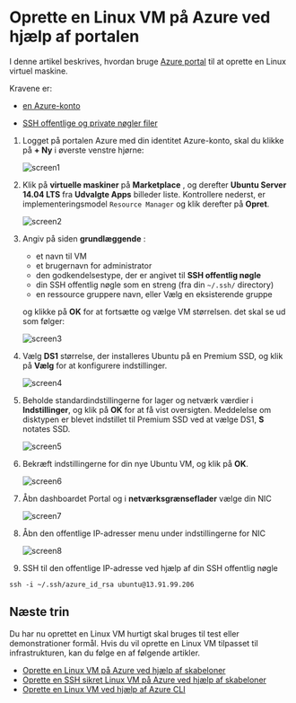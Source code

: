 <properties
    pageTitle="Oprette en Linux VM ved hjælp af portalen Azure | Microsoft Azure"
    description="Oprette en Linux VM ved hjælp af portalen Azure."
    services="virtual-machines-linux"
    documentationCenter=""
    authors="vlivech"
    manager="timlt"
    editor=""
    tags="azure-resource-manager"
/>

<tags
    ms.service="virtual-machines-linux"
    ms.workload="infrastructure-services"
    ms.tgt_pltfrm="vm-linux"
    ms.devlang="na"
    ms.topic="hero-article"
    ms.date="10/25/2016"
    ms.author="v-livech"
/>

# <a name="create-a-linux-vm-on-azure-using-the-portal"></a>Oprette en Linux VM på Azure ved hjælp af portalen


I denne artikel beskrives, hvordan bruge [Azure portal](https://portal.azure.com/) til at oprette en Linux virtuel maskine.

Kravene er:

- [en Azure-konto](https://azure.microsoft.com/pricing/free-trial/)

- [SSH offentlige og private nøgler filer](virtual-machines-linux-mac-create-ssh-keys.md)


1. Logget på portalen Azure med din identitet Azure-konto, skal du klikke på **+ Ny** i øverste venstre hjørne:

    ![screen1](../media/virtual-machines-linux-quick-create-portal/screen1.png)

2. Klik på **virtuelle maskiner** på **Marketplace** , og derefter **Ubuntu Server 14.04 LTS** fra **Udvalgte Apps** billeder liste.  Kontrollere nederst, er implementeringsmodel `Resource Manager` og klik derefter på **Opret**.

    ![screen2](../media/virtual-machines-linux-quick-create-portal/screen2.png)

3. Angiv på siden **grundlæggende** :
    - et navn til VM
    - et brugernavn for administrator
    - den godkendelsestype, der er angivet til **SSH offentlig nøgle**
    - din SSH offentlig nøgle som en streng (fra din `~/.ssh/` directory)
    - en ressource gruppere navn, eller Vælg en eksisterende gruppe

    og klikke på **OK** for at fortsætte og vælge VM størrelsen. det skal se ud som følger:

    ![screen3](../media/virtual-machines-linux-quick-create-portal/screen3.png)

4. Vælg **DS1** størrelse, der installeres Ubuntu på en Premium SSD, og klik på **Vælg** for at konfigurere indstillinger.

    ![screen4](../media/virtual-machines-linux-quick-create-portal/screen4.png)

5. Beholde standardindstillingerne for lager og netværk værdier i **Indstillinger**, og klik på **OK** for at få vist oversigten.  Meddelelse om disktypen er blevet indstillet til Premium SSD ved at vælge DS1, **S** notates SSD.

    ![screen5](../media/virtual-machines-linux-quick-create-portal/screen5.png)

6. Bekræft indstillingerne for din nye Ubuntu VM, og klik på **OK**.

    ![screen6](../media/virtual-machines-linux-quick-create-portal/screen6.png)

7. Åbn dashboardet Portal og i **netværksgrænseflader** vælge din NIC

    ![screen7](../media/virtual-machines-linux-quick-create-portal/screen7.png)

8. Åbn den offentlige IP-adresser menu under indstillingerne for NIC

    ![screen8](../media/virtual-machines-linux-quick-create-portal/screen8.png)

9. SSH til den offentlige IP-adresse ved hjælp af din SSH offentlig nøgle

```
ssh -i ~/.ssh/azure_id_rsa ubuntu@13.91.99.206
```

## <a name="next-steps"></a>Næste trin

Du har nu oprettet en Linux VM hurtigt skal bruges til test eller demonstrationer formål. Hvis du vil oprette en Linux VM tilpasset til infrastrukturen, kan du følge en af følgende artikler.

- [Oprette en Linux VM på Azure ved hjælp af skabeloner](virtual-machines-linux-cli-deploy-templates.md)
- [Oprette en SSH sikret Linux VM på Azure ved hjælp af skabeloner](virtual-machines-linux-create-ssh-secured-vm-from-template.md)
- [Oprette en Linux VM ved hjælp af Azure CLI](virtual-machines-linux-create-cli-complete.md)
